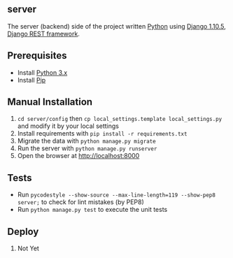 ## server

The server (backend) side of the project written [Python](https://www.python.org/) using [Django 1.10.5](https://www.djangoproject.com/), [Django REST framework](http://www.django-rest-framework.org/).

## Prerequisites

* Install [Python 3.x](https://www.python.org/)
* Install [Pip](https://pypi.python.org/pypi/pip)

## Manual Installation

1. `cd server/config` then `cp local_settings.template local_settings.py` and modify it by your local settings
2. Install requirements with `pip install -r requirements.txt`
3. Migrate the data with `python manage.py migrate`
4. Run the server with `python manage.py runserver`
5. Open the browser at [http://localhost:8000](http://localhost:8000)

## Tests

* Run `pycodestyle --show-source --max-line-length=119 --show-pep8 server;` to check for lint mistakes (by PEP8)
* Run `python manage.py test` to execute the unit tests

## Deploy

1. Not Yet
